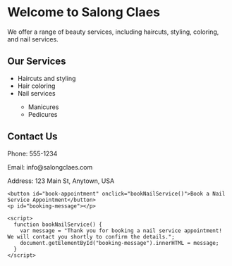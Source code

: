 <!DOCTYPE html>
<html>
  <head>
    <title>Salong Claes</title>
  </head>
  <body>
    <h1>Welcome to Salong Claes</h1>
    <p>We offer a range of beauty services, including haircuts, styling, coloring, and nail services.</p>
    <h2>Our Services</h2>
    <ul>
      <li>Haircuts and styling</li>
      <li>Hair coloring</li>
      <li>Nail services</li>
        <ul>
          <li>Manicures</li>
          <li>Pedicures</li>
        </ul>
      </li>
    </ul>
    <h2>Contact Us</h2>
    <p>Phone: 555-1234</p>
    <p>Email: info@salongclaes.com</p>
    <p>Address: 123 Main St, Anytown, USA</p>

    <button id="book-appointment" onclick="bookNailService()">Book a Nail Service Appointment</button>
    <p id="booking-message"></p>

    <script>
      function bookNailService() {
        var message = "Thank you for booking a nail service appointment! We will contact you shortly to confirm the details.";
        document.getElementById("booking-message").innerHTML = message;
      }
    </script>
  </body>
</html>
